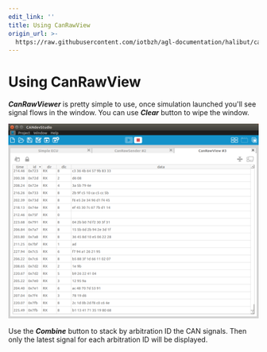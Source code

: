 ```yaml
---
edit_link: ''
title: Using CanRawView
origin_url: >-
  https://raw.githubusercontent.com/iotbzh/agl-documentation/halibut/candevstudio/docs/5_Using_CanRawView.md
---
```


<!-- WARNING: This file is generated by fetch_docs.js using /home/boron/Documents/AGL/docs-webtemplate/site/_data/tocs/apis_services/halibut/candevstudio-developer-guides-api-services-book.yml -->

# Using CanRawView

***CanRawViewer*** is pretty simple to use, once simulation launched you'll see
signal flows in the window. You can use ***Clear*** button to wipe the window.

![CanRawViewer screenshot](pictures/canrawviewer.png)

Use the ***Combine*** button to stack by arbitration ID the CAN signals.
Then only the latest signal for each arbitration ID will be displayed.
